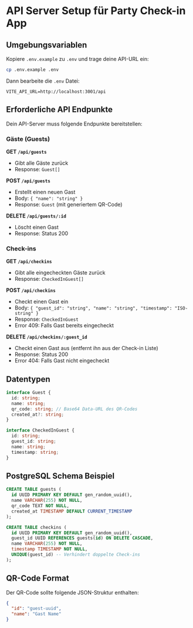 
# API Server Setup für Party Check-in App

## Umgebungsvariablen

Kopiere `.env.example` zu `.env` und trage deine API-URL ein:

```bash
cp .env.example .env
```

Dann bearbeite die `.env` Datei:
```
VITE_API_URL=http://localhost:3001/api
```

## Erforderliche API Endpunkte

Dein API-Server muss folgende Endpunkte bereitstellen:

### Gäste (Guests)

**GET `/api/guests`**
- Gibt alle Gäste zurück
- Response: `Guest[]`

**POST `/api/guests`**
- Erstellt einen neuen Gast
- Body: `{ "name": "string" }`
- Response: `Guest` (mit generiertem QR-Code)

**DELETE `/api/guests/:id`**
- Löscht einen Gast
- Response: Status 200

### Check-ins

**GET `/api/checkins`**
- Gibt alle eingecheckten Gäste zurück
- Response: `CheckedInGuest[]`

**POST `/api/checkins`**
- Checkt einen Gast ein
- Body: `{ "guest_id": "string", "name": "string", "timestamp": "ISO-string" }`
- Response: `CheckedInGuest`
- Error 409: Falls Gast bereits eingecheckt

**DELETE `/api/checkins/:guest_id`**
- Checkt einen Gast aus (entfernt ihn aus der Check-in Liste)
- Response: Status 200
- Error 404: Falls Gast nicht eingecheckt

## Datentypen

```typescript
interface Guest {
  id: string;
  name: string;
  qr_code: string; // Base64 Data-URL des QR-Codes
  created_at?: string;
}

interface CheckedInGuest {
  id: string;
  guest_id: string;
  name: string;
  timestamp: string;
}
```

## PostgreSQL Schema Beispiel

```sql
CREATE TABLE guests (
  id UUID PRIMARY KEY DEFAULT gen_random_uuid(),
  name VARCHAR(255) NOT NULL,
  qr_code TEXT NOT NULL,
  created_at TIMESTAMP DEFAULT CURRENT_TIMESTAMP
);

CREATE TABLE checkins (
  id UUID PRIMARY KEY DEFAULT gen_random_uuid(),
  guest_id UUID REFERENCES guests(id) ON DELETE CASCADE,
  name VARCHAR(255) NOT NULL,
  timestamp TIMESTAMP NOT NULL,
  UNIQUE(guest_id) -- Verhindert doppelte Check-ins
);
```

## QR-Code Format

Der QR-Code sollte folgende JSON-Struktur enthalten:
```json
{
  "id": "guest-uuid",
  "name": "Gast Name"
}
```
